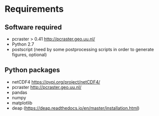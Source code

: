 # Requirements


## Software required

- pcraster > 0.41 http://pcraster.geo.uu.nl/
- Python 2.7
- postscript (need by some postprocessing scripts in order to generate figures, optional) 

## Python packages

- netCDF4  https://pypi.org/project/netCDF4/
- pcraster http://pcraster.geo.uu.nl/
- pandas
- numpy
- matplotlib
- deap (https://deap.readthedocs.io/en/master/installation.html)
